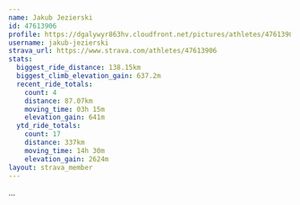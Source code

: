 ```yaml
---
name: Jakub Jezierski
id: 47613906
profile: https://dgalywyr863hv.cloudfront.net/pictures/athletes/47613906/14681924/1/large.jpg
username: jakub-jezierski
strava_url: https://www.strava.com/athletes/47613906
stats:
  biggest_ride_distance: 138.15km
  biggest_climb_elevation_gain: 637.2m
  recent_ride_totals:
    count: 4
    distance: 87.07km
    moving_time: 03h 15m
    elevation_gain: 641m
  ytd_ride_totals:
    count: 17
    distance: 337km
    moving_time: 14h 30m
    elevation_gain: 2624m
layout: strava_member
--- 
```

...
